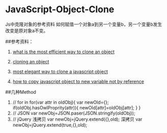 # JavaScript-Object-Clone
Js中克隆对象的参考资料
如何赋值一个对象a到另一个变量b，另一个变量b发生改变是原对象a不变。

##参考资料：

1. [what is the most efficient way to clone an object](http://stackoverflow.com/questions/122102/what-is-the-most-efficient-way-to-clone-an-object/5344074#534407)

1. [cloning an object](http://web.archive.org/web/20140328224025/http://jsperf.com/cloning-an-object/2)

1. [most elegant way to clone a javascript object](http://stackoverflow.com/questions/728360/most-elegant-way-to-clone-a-javascript-object)

1. [how to copy javascript object to new variable not by reference](http://stackoverflow.com/questions/18359093/how-to-copy-javascript-object-to-new-variable-not-by-reference)

##几种Method

1. // for  in
	for(var attr in oldObj){
	     var newOld={};
	     if(oldObj.hasOwlProprity(attr)){
	     newOld[attr]=oldObj[attr];
     }
	}
1. // JSON
	var newObj=JSON.paser(JSON.stringify(oldObj));
1. // jQuery
	浅拷贝
		var newObj=jQuery.extend({},old);
	深拷贝
		var newObj=jQuery.extend(true,{},old);



